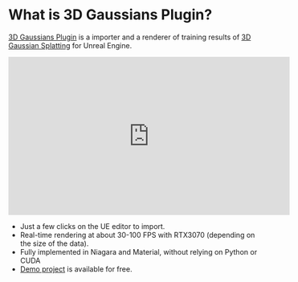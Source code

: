 # What is 3D Gaussians Plugin?

[3D Gaussians Plugin](https://vrlab.akiya-souken.co.jp/en/products/threedgaussianplugin/) is a importer and a renderer of training results of [3D Gaussian Splatting](https://repo-sam.inria.fr/fungraph/3d-gaussian-splatting/) for Unreal Engine.

<iframe width="560" height="315" src="https://www.youtube.com/embed/xjIJklDqJdE" title="YouTube video player" frameborder="0" allow="accelerometer; autoplay; clipboard-write; encrypted-media; gyroscope; picture-in-picture" allowfullscreen></iframe>

- Just a few clicks on the UE editor to import.
- Real-time rendering at about 30-100 FPS with RTX3070 (depending on the size of the data).
- Fully implemented in Niagara and Material, without relying on Python or CUDA
- [Demo project](./demo-project-overview) is available for free.